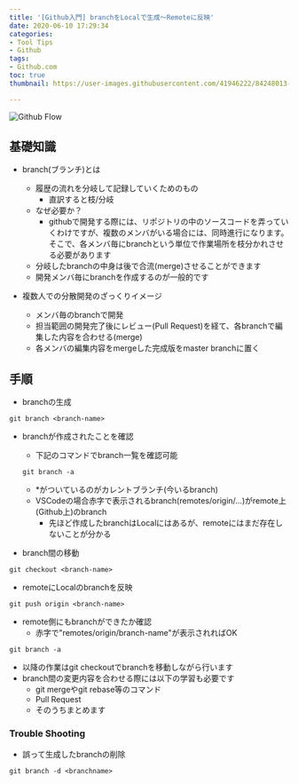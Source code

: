 ```yaml
---
title: '[Github入門] branchをLocalで生成～Remoteに反映'
date: 2020-06-10 17:29:34
categories:
- Tool Tips
- Github
tags: 
- Github.com
toc: true
thumbnail: https://user-images.githubusercontent.com/41946222/84248013-d00ea280-ab43-11ea-8ce0-6a161632c3ea.png

---
```


<!-- toc -->

![Github Flow](https://user-images.githubusercontent.com/41946222/84247849-950c6f00-ab43-11ea-81db-a863d49e8688.png)


## 基礎知識
- branch(ブランチ)とは
    - 履歴の流れを分岐して記録していくためのもの
        - 直訳すると枝/分岐
    - なぜ必要か？
        - githubで開発する際には、リポジトリの中のソースコードを弄っていくわけですが、複数のメンバがいる場合には、同時進行になります。そこで、各メンバ毎にbranchという単位で作業場所を枝分かれさせる必要があります
    - 分岐したbranchの中身は後で合流(merge)させることができます
    - 開発メンバ毎にbranchを作成するのが一般的です

- 複数人での分散開発のざっくりイメージ
    - メンバ毎のbranchで開発
    - 担当範囲の開発完了後にレビュー(Pull Request)を経て、各branchで編集した内容を合わせる(merge)
    - 各メンバの編集内容をmergeした完成版をmaster branchに置く

## 手順
- branchの生成
```
git branch <branch-name>
```
- branchが作成されたことを確認
  - 下記のコマンドでbranch一覧を確認可能
  ```
  git branch -a
  ```
  - *がついているのがカレントブランチ(今いるbranch)
  - VSCodeの場合赤字で表示されるbranch(remotes/origin/...)がremote上(Github上)のbranch
    - 先ほど作成したbranchはLocalにはあるが、remoteにはまだ存在しないことが分かる

- branch間の移動
```
git checkout <branch-name>
```

- remoteにLocalのbranchを反映
```
git push origin <branch-name>
```

- remote側にもbranchができたか確認
  - 赤字で"remotes/origin/branch-name"が表示されればOK
```
git branch -a
```

- 以降の作業はgit checkoutでbranchを移動しながら行います
- branch間の変更内容を合わせる際には以下の学習も必要です
    - git mergeやgit rebase等のコマンド
    - Pull Request
    - そのうちまとめます

### Trouble Shooting
- 誤って生成したbranchの削除
```
git branch -d <branchname>
```
